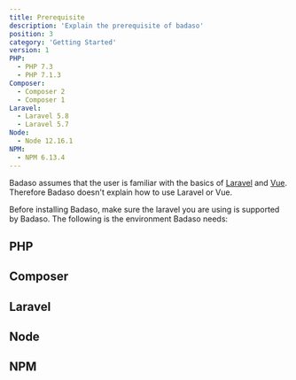```yaml
---
title: Prerequisite
description: 'Explain the prerequisite of badaso'
position: 3
category: 'Getting Started'
version: 1
PHP:
  - PHP 7.3
  - PHP 7.1.3
Composer:
  - Composer 2
  - Composer 1
Laravel:
  - Laravel 5.8
  - Laravel 5.7
Node:
  - Node 12.16.1
NPM:
  - NPM 6.13.4
---
```


<alert>
Badaso assumes that the user is familiar with the basics of <a target="_blank" href="https://laravel.com/docs/5.8">Laravel</a> and <a href="https://vuejs.org/v2/guide/" target="_blank">Vue</a>. Therefore Badaso doesn't explain how to use Laravel or Vue.
</alert>

Before installing Badaso, make sure the laravel you are using is supported by Badaso. The following is the environment Badaso needs:

## PHP

<list :items="PHP"></list>

## Composer

<list :items="Composer"></list>

## Laravel

<list :items="Laravel"></list>

## Node

<list :items="Node"></list>

## NPM

<list :items="NPM"></list>